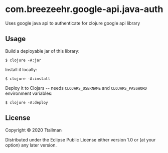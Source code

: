 # com.breezeehr.google-api.java-auth

Uses google java api to authenticate for clojure google api library

## Usage

Build a deployable jar of this library:

    $ clojure -A:jar

Install it locally:

    $ clojure -A:install

Deploy it to Clojars -- needs `CLOJARS_USERNAME` and `CLOJARS_PASSWORD` environment variables:

    $ clojure -A:deploy

## License

Copyright © 2020 Ttallman

Distributed under the Eclipse Public License either version 1.0 or (at
your option) any later version.
